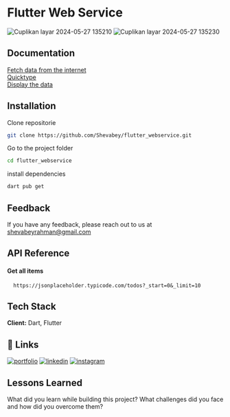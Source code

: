 
# Flutter Web Service

![Cuplikan layar 2024-05-27 135210](https://github.com/Shevabey/flutter_webservice/assets/120761224/19f04407-bc40-4cc2-ba3d-b5ece075ae69) ![Cuplikan layar 2024-05-27 135230](https://github.com/Shevabey/flutter_webservice/assets/120761224/0b067b79-297e-45bc-a9c4-9ba6caa72550)



## Documentation

[Fetch data from the internet](https://docs.flutter.dev/cookbook/networking/fetch-data)  
[Quicktype](https://app.quicktype.io/)  
[Display the data](https://docs.flutter.dev/cookbook/networking/fetch-data#5-display-the-data)


## Installation


Clone repositorie
```bash
git clone https://github.com/Shevabey/flutter_webservice.git

```
Go to the project folder
```bash
cd flutter_webservice

```
install dependencies
```bash
dart pub get
```

    
## Feedback

If you have any feedback, please reach out to us at shevabeyrahman@gmail.com


## API Reference

#### Get all items

```
  https://jsonplaceholder.typicode.com/todos?_start=0&_limit=10
```



## Tech Stack

**Client:** Dart, Flutter




## 🔗 Links
[![portfolio](https://img.shields.io/badge/my_portfolio-000?style=for-the-badge&logo=ko-fi&logoColor=white)](https://shevabeyrahman.vercel.app/)
[![linkedin](https://img.shields.io/badge/linkedin-0A66C2?style=for-the-badge&logo=linkedin&logoColor=white)](https://www.linkedin.com/in/shevabeyrhmn/)
[![instagram](https://img.shields.io/badge/instagram-E4405F?style=for-the-badge&logo=instagram&logoColor=white)](https://www.instagram.com/shevabey_rhmn/)



## Lessons Learned

What did you learn while building this project? What challenges did you face and how did you overcome them?

